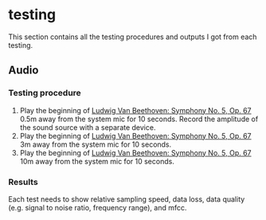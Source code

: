 # testing

This section contains all the testing procedures and outputs I got from each testing.

## Audio

### Testing procedure

1. Play the beginning of [Ludwig Van Beethoven: Symphony No. 5, Op. 67]("https://www.youtube.com/watch?v=wsz2KRqpMhI")
0.5m away from the system mic for 10 seconds. Record the amplitude of the sound source with a separate device.
1. Play the beginning of [Ludwig Van Beethoven: Symphony No. 5, Op. 67]("https://www.youtube.com/watch?v=wsz2KRqpMhI")
3m away from the system mic for 10 seconds.
1. Play the beginning of [Ludwig Van Beethoven: Symphony No. 5, Op. 67]("https://www.youtube.com/watch?v=wsz2KRqpMhI")
10m away from the system mic for 10 seconds.

### Results

Each test needs to show relative sampling speed, data loss, data quality (e.g. signal to noise ratio, frequency range), and mfcc.
